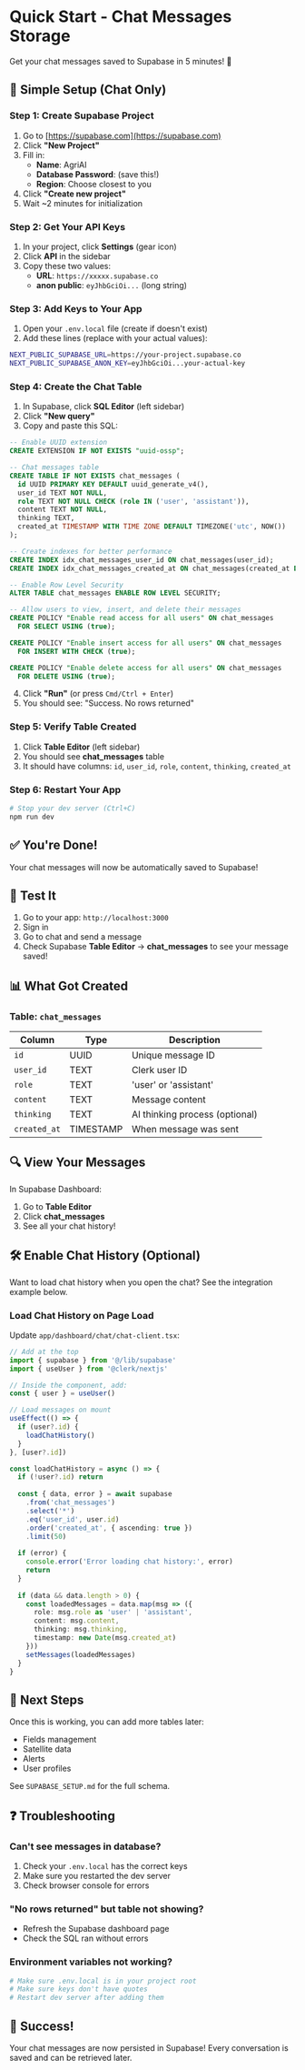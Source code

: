 # Quick Start - Chat Messages Storage

Get your chat messages saved to Supabase in 5 minutes! 🚀

## 📝 Simple Setup (Chat Only)

### Step 1: Create Supabase Project

1. Go to [https://supabase.com](https://supabase.com)
2. Click **"New Project"**
3. Fill in:
   - **Name**: AgriAI
   - **Database Password**: (save this!)
   - **Region**: Choose closest to you
4. Click **"Create new project"**
5. Wait ~2 minutes for initialization

### Step 2: Get Your API Keys

1. In your project, click **Settings** (gear icon)
2. Click **API** in the sidebar
3. Copy these two values:
   - **URL**: `https://xxxxx.supabase.co`
   - **anon public**: `eyJhbGciOi...` (long string)

### Step 3: Add Keys to Your App

1. Open your `.env.local` file (create if doesn't exist)
2. Add these lines (replace with your actual values):

```bash
NEXT_PUBLIC_SUPABASE_URL=https://your-project.supabase.co
NEXT_PUBLIC_SUPABASE_ANON_KEY=eyJhbGciOi...your-actual-key
```

### Step 4: Create the Chat Table

1. In Supabase, click **SQL Editor** (left sidebar)
2. Click **"New query"**
3. Copy and paste this SQL:

```sql
-- Enable UUID extension
CREATE EXTENSION IF NOT EXISTS "uuid-ossp";

-- Chat messages table
CREATE TABLE IF NOT EXISTS chat_messages (
  id UUID PRIMARY KEY DEFAULT uuid_generate_v4(),
  user_id TEXT NOT NULL,
  role TEXT NOT NULL CHECK (role IN ('user', 'assistant')),
  content TEXT NOT NULL,
  thinking TEXT,
  created_at TIMESTAMP WITH TIME ZONE DEFAULT TIMEZONE('utc', NOW())
);

-- Create indexes for better performance
CREATE INDEX idx_chat_messages_user_id ON chat_messages(user_id);
CREATE INDEX idx_chat_messages_created_at ON chat_messages(created_at DESC);

-- Enable Row Level Security
ALTER TABLE chat_messages ENABLE ROW LEVEL SECURITY;

-- Allow users to view, insert, and delete their messages
CREATE POLICY "Enable read access for all users" ON chat_messages
  FOR SELECT USING (true);

CREATE POLICY "Enable insert access for all users" ON chat_messages
  FOR INSERT WITH CHECK (true);

CREATE POLICY "Enable delete access for all users" ON chat_messages
  FOR DELETE USING (true);
```

4. Click **"Run"** (or press `Cmd/Ctrl + Enter`)
5. You should see: "Success. No rows returned"

### Step 5: Verify Table Created

1. Click **Table Editor** (left sidebar)
2. You should see **chat_messages** table
3. It should have columns: `id`, `user_id`, `role`, `content`, `thinking`, `created_at`

### Step 6: Restart Your App

```bash
# Stop your dev server (Ctrl+C)
npm run dev
```

## ✅ You're Done!

Your chat messages will now be automatically saved to Supabase!

## 🧪 Test It

1. Go to your app: `http://localhost:3000`
2. Sign in
3. Go to chat and send a message
4. Check Supabase **Table Editor** → **chat_messages** to see your message saved!

## 📊 What Got Created

### Table: `chat_messages`

| Column | Type | Description |
|--------|------|-------------|
| `id` | UUID | Unique message ID |
| `user_id` | TEXT | Clerk user ID |
| `role` | TEXT | 'user' or 'assistant' |
| `content` | TEXT | Message content |
| `thinking` | TEXT | AI thinking process (optional) |
| `created_at` | TIMESTAMP | When message was sent |

## 🔍 View Your Messages

In Supabase Dashboard:
1. Go to **Table Editor**
2. Click **chat_messages**
3. See all your chat history!

## 🛠️ Enable Chat History (Optional)

Want to load chat history when you open the chat? See the integration example below.

### Load Chat History on Page Load

Update `app/dashboard/chat/chat-client.tsx`:

```typescript
// Add at the top
import { supabase } from '@/lib/supabase'
import { useUser } from '@clerk/nextjs'

// Inside the component, add:
const { user } = useUser()

// Load messages on mount
useEffect(() => {
  if (user?.id) {
    loadChatHistory()
  }
}, [user?.id])

const loadChatHistory = async () => {
  if (!user?.id) return
  
  const { data, error } = await supabase
    .from('chat_messages')
    .select('*')
    .eq('user_id', user.id)
    .order('created_at', { ascending: true })
    .limit(50)
  
  if (error) {
    console.error('Error loading chat history:', error)
    return
  }
  
  if (data && data.length > 0) {
    const loadedMessages = data.map(msg => ({
      role: msg.role as 'user' | 'assistant',
      content: msg.content,
      thinking: msg.thinking,
      timestamp: new Date(msg.created_at)
    }))
    setMessages(loadedMessages)
  }
}
```

## 🎯 Next Steps

Once this is working, you can add more tables later:
- Fields management
- Satellite data
- Alerts
- User profiles

See `SUPABASE_SETUP.md` for the full schema.

## ❓ Troubleshooting

### Can't see messages in database?
1. Check your `.env.local` has the correct keys
2. Make sure you restarted the dev server
3. Check browser console for errors

### "No rows returned" but table not showing?
- Refresh the Supabase dashboard page
- Check the SQL ran without errors

### Environment variables not working?
```bash
# Make sure .env.local is in your project root
# Make sure keys don't have quotes
# Restart dev server after adding them
```

## 🎉 Success!

Your chat messages are now persisted in Supabase! Every conversation is saved and can be retrieved later.

